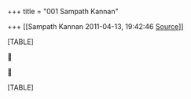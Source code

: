 +++
title = "001 Sampath Kannan"

+++
[[Sampath Kannan	2011-04-13, 19:42:46 [Source](https://groups.google.com/g/bvparishat/c/ehbGFbbm1hI)]]



[TABLE]





[TABLE]

